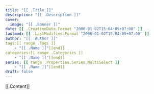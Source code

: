 ```yaml
---
title: "[[ .Title ]]" 
description: "[[ .Description ]]"
cover:
  image: "[[ .Banner ]]"
date: [[ .CreationDate.Format "2006-01-02T15:04:05+07:00" ]]
lastmod: [[ .LastModified.Format "2006-01-02T15:04:05+07:00" ]]
author: "[[ .Author ]]"
tags:[[ range .Tags ]]
    - "[[ .Name ]]"[[end]]
categories:[[ range .Categories ]]
    - "[[ .Name ]]"[[end]]
series: [[ range .Properties.Series.MultiSelect ]]
    - "[[ .Name ]]"[[end]]
draft: false
---
```


[[.Content]]
